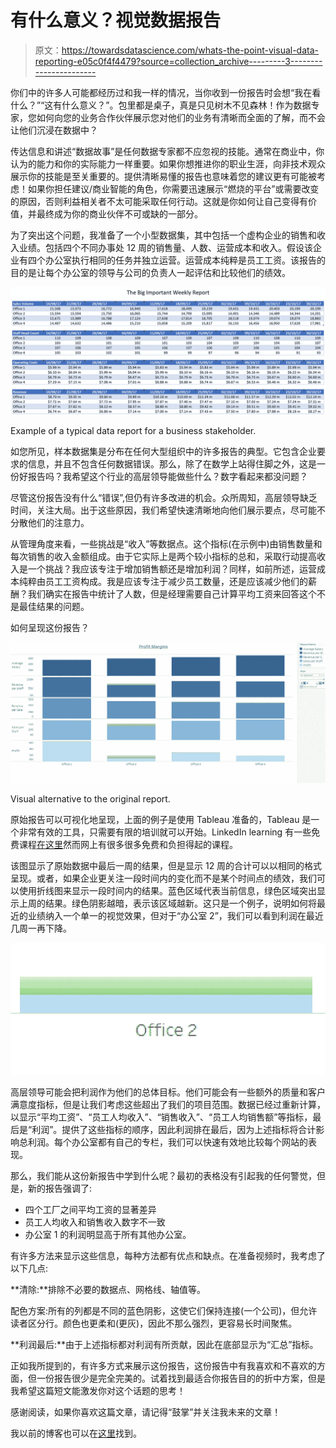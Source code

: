 # 有什么意义？视觉数据报告

> 原文：<https://towardsdatascience.com/whats-the-point-visual-data-reporting-e05c0f4f4479?source=collection_archive---------3----------------------->

你们中的许多人可能都经历过和我一样的情况，当你收到一份报告时会想“我在看什么？”“这有什么意义？”。包里都是桌子，真是只见树木不见森林！作为数据专家，您如何向您的业务合作伙伴展示您对他们的业务有清晰而全面的了解，而不会让他们沉浸在数据中？

传达信息和讲述“数据故事”是任何数据专家都不应忽视的技能。通常在商业中，你认为的能力和你的实际能力一样重要。如果你想推进你的职业生涯，向非技术观众展示你的技能是至关重要的。提供清晰易懂的报告也意味着您的建议更有可能被考虑！如果你担任建议/商业智能的角色，你需要迅速展示“燃烧的平台”或需要改变的原因，否则利益相关者不太可能采取任何行动。这就是你如何让自己变得有价值，并最终成为你的商业伙伴不可或缺的一部分。

为了突出这个问题，我准备了一个小型数据集，其中包括一个虚构企业的销售和收入业绩。包括四个不同办事处 12 周的销售量、人数、运营成本和收入。假设该企业有四个办公室执行相同的任务并独立运营。运营成本纯粹是员工工资。该报告的目的是让每个办公室的领导与公司的负责人一起评估和比较他们的绩效。

![](img/475116b02b0eeea90fe9154ed6ed6330.png)

Example of a typical data report for a business stakeholder.

如您所见，样本数据集是分布在任何大型组织中的许多报告的典型。它包含企业要求的信息，并且不包含任何数据错误。那么，除了在数学上站得住脚之外，这是一份好报告吗？我希望这个行业的高层领导能做些什么？数字看起来都没问题？

尽管这份报告没有什么“错误”,但仍有许多改进的机会。众所周知，高层领导缺乏时间，关注大局。出于这些原因，我们希望快速清晰地向他们展示要点，尽可能不分散他们的注意力。

从管理角度来看，一些挑战是“收入”等数据点。这个指标(在示例中)由销售数量和每次销售的收入金额组成。由于它实际上是两个较小指标的总和，采取行动提高收入是一个挑战？我应该专注于增加销售额还是增加利润？同样，如前所述，运营成本纯粹由员工工资构成。我是应该专注于减少员工数量，还是应该减少他们的薪酬？我们确实在报告中统计了人数，但是经理需要自己计算平均工资来回答这个不是最佳结果的问题。

如何呈现这份报告？

![](img/a389a286ec9f39c3e7f6a689f6a7012b.png)

Visual alternative to the original report.

原始报告可以可视化地呈现，上面的例子是使用 Tableau 准备的，Tableau 是一个非常有效的工具，只需要有限的培训就可以开始。LinkedIn learning 有一些免费课程[在这里](https://www.linkedin.com/learning/topics/tableau)然而网上有很多很多免费和负担得起的课程。

该图显示了原始数据中最后一周的结果，但是显示 12 周的合计可以以相同的格式呈现。或者，如果企业更关注一段时间内的变化而不是某个时间点的绩效，我们可以使用折线图来显示一段时间内的结果。蓝色区域代表当前信息，绿色区域突出显示上周的结果。绿色阴影越暗，表示该区域越新。这只是一个例子，说明如何将最近的业绩纳入一个单一的视觉效果，但对于“办公室 2”，我们可以看到利润在最近几周一再下降。

![](img/4bcd2cb7f6fefb5c4414466e105af2c5.png)

高层领导可能会把利润作为他们的总体目标。他们可能会有一些额外的质量和客户满意度指标，但是让我们考虑这些超出了我们的项目范围。数据已经过重新计算，以显示“平均工资”、“员工人均收入”、“销售收入”、“员工人均销售额”等指标，最后是“利润”。提供了这些指标的顺序，因此利润排在最后，因为上述指标将合计影响总利润。每个办公室都有自己的专栏，我们可以快速有效地比较每个网站的表现。

那么，我们能从这份新报告中学到什么呢？最初的表格没有引起我的任何警觉，但是，新的报告强调了:

*   四个工厂之间平均工资的显著差异
*   员工人均收入和销售收入数字不一致
*   办公室 1 的利润明显高于所有其他办公室。

有许多方法来显示这些信息，每种方法都有优点和缺点。在准备视频时，我考虑了以下几点:

**清除:**排除不必要的数据点、网格线、轴值等。

配色方案:所有的列都是不同的蓝色阴影，这使它们保持连接(一个公司)，但允许读者区分行。颜色也更柔和(更灰)，因此不那么强烈，更容易长时间聚焦。

**利润最后:**由于上述指标都对利润有所贡献，因此在底部显示为“汇总”指标。

正如我所提到的，有许多方式来展示这份报告，这份报告中有我喜欢和不喜欢的方面，但一份报告很少是完全完美的。试着找到最适合你报告目的的折中方案，但是我希望这篇短文能激发你对这个话题的思考！

感谢阅读，如果你喜欢这篇文章，请记得“鼓掌”并关注我未来的文章！

我以前的博客也可以在[这里](/machine-learning-what-it-is-and-why-it-should-interest-you-97fcf3f68d04)找到。